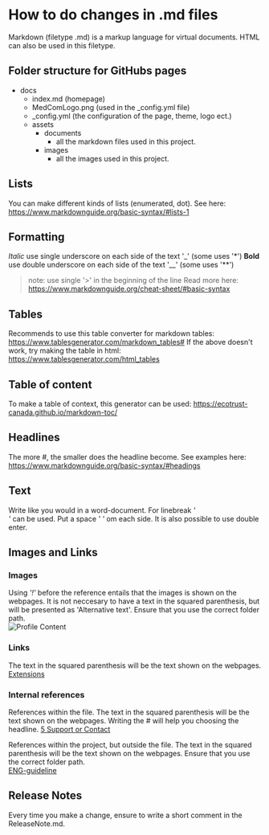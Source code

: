 # How to do changes in .md files
Markdown (filetype .md) is a markup language for virtual documents. HTML can also be used in this filetype. 

## Folder structure for GitHubs pages
* docs
    * index.md (homepage)
    * MedComLogo.png (used in the _config.yml file)
    * _config.yml (the configuration of the page, theme, logo ect.)
    * assets
        * documents
            * all the markdown files used in this project.
        * images
            * all the images used in this project.

## Lists
You can make different kinds of lists (enumerated, dot). See here: https://www.markdownguide.org/basic-syntax/#lists-1

## Formatting
_Italic_ use single underscore on each side of the text '_' (some uses '*')
__Bold__ use double underscore on each side of the text '__' (some uses '**')
> note: use single '>' in the beginning of the line
Read more here: https://www.markdownguide.org/cheat-sheet/#basic-syntax

## Tables
Recommends to use this table converter for markdown tables: https://www.tablesgenerator.com/markdown_tables#
If the above doesn't work, try making the table in html: https://www.tablesgenerator.com/html_tables 

## Table of content
To make a table of context, this generator can be used: https://ecotrust-canada.github.io/markdown-toc/

## Headlines 
The more #, the smaller does the headline become. See examples here: https://www.markdownguide.org/basic-syntax/#headings

## Text
Write like you would in a word-document. 
For linebreak _'<br>'_ can be used. Put a space _' '_ om each side. 
It is also possible to use double enter.

## Images and Links
### Images
Using _'!'_ before the reference entails that the images is shown on the webpages. It is not neccesary to have a text in the squared parenthesis, but will be presented as 'Alternative text'. Ensure that you use the correct folder path.  
![Profile Content](/assets/images/ProfileContent.png)

### Links 
The text in the squared parenthesis will be the text shown on the webpages. 
[Extensions](https://build.fhir.org/ig/hl7dk/dk-medcom-core/extensions.html)

### Internal references
References within the file. The text in the squared parenthesis will be the text shown on the webpages. Writing the # will help you choosing the headline.
[5 Support or Contact](#5-support-or-contact)

References within the project, but outside the file. The text in the squared parenthesis will be the text shown on the webpages. Ensure that you use the correct folder path.  
[ENG-guideline](/documentation/NonTechnicalGuidelines_1.0.1.md)

## Release Notes
Every time you make a change, ensure to write a short comment in the ReleaseNote.md. 